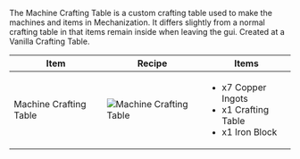 The Machine Crafting Table is a custom crafting table used to make the machines and items in Mechanization. It differs slightly from a normal crafting table in that items remain inside when leaving the gui. Created at a Vanilla Crafting Table.

| Item | Recipe | Items |
|------|--------|-------|
| Machine Crafting Table | ![Machine Crafting Table](https://cdn.discordapp.com/attachments/739536694398812230/879172699837054996/machine_crafting_table.png) | <ul><li>x7 Copper Ingots</li><li>x1 Crafting Table</li><li>x1 Iron Block</li></ul>